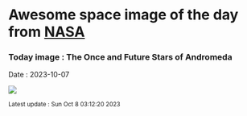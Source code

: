 
# Awesome space image of the day from [NASA](https://api.nasa.gov/)

### Today image : The Once and Future Stars of Andromeda
Date : 2023-10-07

![](https://apod.nasa.gov/apod/image/2310/M31_HubbleSpitzerGendler_960.jpg)

<small>Latest update : Sun Oct  8 03:12:20 2023</small>
        